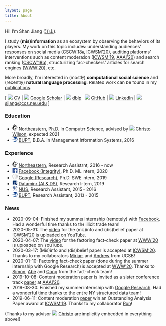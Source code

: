 ```yaml
---
layout: page
title: About
---
```


Hi! I’m Shan Jiang ([江](https://en.wikipedia.org/wiki/Jiang_(surname)#%E6%B1%9F)[山](https://en.wikipedia.org/wiki/Radical_46)).

I study **(mis)information** as an ecosystem by observing the behaviors of its players. My work on this topic includes: understanding audiences' responses on social media ([CSCW’18a](publications/cscw18a_paper.pdf), [ICWSM’20](publications/icwsm20_paper.pdf)), auditing platforms' interventions such as content moderation ([ICWSM’19](publications/icwsm19_paper.pdf), [AAAI’20](publications/aaai20_paper.pdf)) and search ranking ([CSCW’18b](publications/cscw18b_paper.pdf)), structurizing fact-checkers' articles for search engines ([WWW’20](publications/www20_paper.pdf)), etc.

More broadly, I'm interested in (mostly) **computational social science** and (recently) **natural language processing**. Related work can be found in my [publications](publications).

\[ <img src="../images/icons/cv.svg" width="16"> [CV](shanjiang-cv.pdf) \| <img src="../images/logos/google_scholar.svg" width="16"> [Google Scholar](https://scholar.google.com/citations?user=0LITOxAAAAAJ) \| <img src="../images/logos/dblp.svg" width="16"> [dblp](https://dblp.org/pid/04/2910-8.html) \| <img src="../images/logos/github.svg" width="16"> [GitHub](https://github.com/printfoo) \| <img src="../images/logos/linkedin.svg" width="16"> [LinkedIn](https://www.linkedin.com/in/shan-jiang) \| <img src="../images/icons/email.svg" width="16"> [sjiang@ccs.neu.edu](mailto:sjiang@ccs.neu.edu) \]

### Education
* <img src="images/logos/northeastern.svg" width="16"> [Northeastern](https://www.northeastern.edu), Ph.D. in Computer Science, advised by <img src="../images/icons/like.svg" width="16"> [Christo Wilson](https://cbw.sh), expected 2021
* <img src="images/logos/bupt.png" width="16"> [BUPT](https://english.bupt.edu.cn), B.B.A. in Management Information Systems, 2016

### Experience
* <img src="images/logos/northeastern.svg" width="16"> [Northeastern](https://www.northeastern.edu), Research Assistant, 2016 - now
* <img src="images/logos/facebook.svg" width="16"> [Facebook (Integrity)](https://ai.facebook.com), Ph.D. ML Intern, 2020
* <img src="images/logos/google_ai.png" width="16"> [Google (Research)](https://ai.google), Ph.D. SWE Intern, 2019
* <img src="images/logos/dataminr.png" width="16"> [Dataminr (AI & DS)](https://www.dataminr.com), Research Intern, 2019
* <img src="images/logos/nus.png" width="16"> [NUS](http://www.nus.edu.sg), Research Assistant, 2015 - 2016
* <img src="images/logos/bupt.png" width="16"> [BUPT](https://english.bupt.edu.cn), Research Assistant, 2013 - 2015

### News
* 2020-09-04: Finished my summer internship (remotely) with [Facebook](https://research.fb.com). Had a wonderful time thanks to the illicit trade team!
* 2020-05-31: The [video](https://youtu.be/ZHY1hzJ_F9o) for the (mis)info and (dis)belief paper at [ICWSM’20](https://www.icwsm.org/2020/index.html) is uploaded on YouTube.
* 2020-04-07: The [video](https://youtu.be/9Kp9GdItRjs) for the factoring fact-check paper at [WWW’20](https://www2020.thewebconf.org) is uploaded on YouTube.
* 2020-03-17: (Mis)info and (dis)belief paper is accepted at [ICWSM’20](https://www.icwsm.org/2020). Thanks to my collaborators [Miriam](https://www.comm.ucsb.edu/people/miriam-metzger) and [Andrew](https://www.comm.ucsb.edu/people/andrew-flanagin) from UCSB!
* 2020-01-10: Factoring fact-check paper (done during the summer internship with Google Research) is accepted at [WWW’20](https://www2020.thewebconf.org). Thanks to [Simon](https://ai.google/research/people/105996), [Abe](https://scholar.google.com/citations?user=8P1Y_90AAAAJ) and [Cong](https://sites.google.com/site/congyu) from the fact-check team!
* 2019-10-08: Content moderation paper is invited as a sister conference track [paper](publications/aaai20_paper.pdf) at [AAAI’20](https://aaai.org/Conferences/AAAI-20).
* 2019-08-30: Finished my summer internship with [Google Research](https://ai.google). Had a wonderful time thanks to the entire NY structured data team!
* 2019-06-11: Content moderation [paper](publications/icwsm19_paper.pdf) win an Outstanding Analysis Paper award at [ICWSM’19](https://www.icwsm.org/2019). Thanks to my collaborator [Ron](http://ronalderobertson.com)!

(Thanks to my advisor <img src="../images/icons/like.svg" width="16"> [Christo](https://cbw.sh) are implicitly embedded in everything above!)
